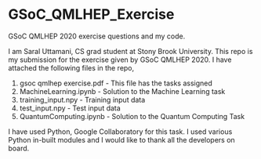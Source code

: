 # GSoC_QMLHEP_Exercise
GSoC QMLHEP 2020 exercise questions and my code.


I am Saral Uttamani, CS grad student at Stony Brook University. This repo is my submission for the exercise given by GSoC QMLHEP 2020. I have attached the following files in the repo,
1) gsoc qmlhep exercise.pdf - This file has the tasks assigned
2) MachineLearning.ipynb - Solution to the Machine Learning task
3) training_input.npy - Training input data
4) test_input.npy - Test input data
5) QuantumComputing.ipynb - Solution to the Quantum Computing Task


I have used Python, Google Collaboratory for this task. I used various Python in-built modules and I would like to thank all the developers on board. 
